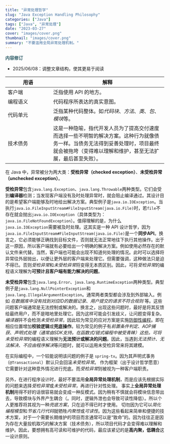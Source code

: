 ```yaml
---
title: "异常处理哲学"
slug: "Java Exception Handling Philosophy"
categories: ["Java"]
tags: ["Java", "异常处理"]
date: "2023-03-27"
cover: "images/cover.png"
thumbnail: "images/cover.png"
summary: "不要滥用全局异常处理机制。"
---
```


<b style="color:#2C5B66">内容修订</b>
- 2025/06/08：调整文章结构，使其更易于阅读

| 用语 <div style="width:8em"> | 解释 |
| ----------- | ----------- |
| 客户端 | 泛指使用 API 的地方。|
| 编程语义 | 代码程序所表达的真实意图。|
| 代码单元 | 泛指某种代码整体。如*代码块*、*方法*、*类*、*包*、*模块*等。|
| 技术债务 | 这是一种隐喻，指代开发人员为了提高交付速度而选择一些不明智的解决方案。这种行为就像债务一样。当债务无法得到妥善处理时，项目最终就会被拖垮（变得难以理解和维护，甚至无法扩展，最后甚至失败）。|

在 Java 中，异常被分为两大类：**受检异常（checked exception）**、**未受检异常（unchecked exception）**。

**受检异常**包含`java.lang.Exception`、`java.lang.Throwable`两种类型。它们会受到**编译器**检测；当发现客户端没有及时处理异常时，就会阻止编译通过。其设计目的是希望客户端能够及时地给出解决方案。典型例子是`java.io.IOException`。当执行`java.io.FileInputStream#FileInputStream(java.io.File)`时，若`file`不存在就会抛出`java.io.IOException`（具体类型为：`java.io.FileNotFoundException`）。值得理解的是，为什么`java.io.IOException`需要被及时处理。这其实是一种 API 设计哲学，因为`java.io.FileInputStream#FileInputStream(java.io.File)`是一个**同步API**。换言之，它必须能够正确找到目标文件，否则就无法正常地往下执行其他操作。出于这一原因，所以客户端就有必要给出一个明确的解决方案。例如使用必然存在的默认文件来代替。当然，客户端也可能会出现不知道何处理的情况。此时可以选择将异常往外层抛出，以便让更外层的客户端来处理它。但需要强调，这种做法只是迫不得已。否则*受检异常*和*未受检异常*将变得无本质区别。因此，可将*受检异常*的编程语义理解为**可预计且客户端有能力解决的问题**。

**未受检异常**包含`java.lang.Error`、`java.lang.RuntimeException`两种类型。典型例子是`java.lang.NullPointerException`和`java.lang.IllegalArgumentException`。通常两者类型都会涉及到外部输入。例如 *在数据库中没有找到对应ID的数据记录*、*用户提交的请求不符合规则* 等。这些问题客户端通常是无法控制或解决的。换言之，出现这些问题时，最好是将其反馈给最终用户，而不是暗地里处理它。因为这样可能会引发歧义，让问题变得复杂。*编译器*并不会检测*未受检异常*，因此较为常见的应对方案是实施[防御性编程](https://zh.wikipedia.org/wiki/%E9%98%B2%E5%BE%A1%E6%80%A7%E7%BC%96%E7%A8%8B)。即在相应位置增加**校验逻辑**或**兜底操作**。较为常见的例子有*前置条件判定*、*AOP捕获*、*声明式处理（通常由SDK支持。在函数式/链式编程中被受青睐）*这些。可将*未受检异常*的编程语义理解为**无法预计或解决的问题**。因此，当遇到*无法预计*、*无法解决*、*不应由程序解决*等问题时，就可以运用未受检异常来将其建模。

在实际编程中，一个较能说明该问题的例子是 `spring-tx`。因为其声明式事务（`@Transactional`）默认只会回滚*未受检异常*。
作为框架（出于设计哲学愿意）它需要针对这种意外情况进行兜底。而*受检异常*则被视为一种客户端职责。

另外，在进行程序设计时，最好不要滥用**全局异常处理机制**，而是应该先根据实际的问题来选择*受检异常*或*未受检异常*，再进行针对性处理。
事实上**全局异常处理机制**用得不好的话很容易就会变成一种反模式。因为稍有不慎就会将模块信息带出去，导致模块与外界产生耦合（。同时，逻辑外泄也会导致可读性降低）。所以个人更推荐将其视为一种*兜底方案*，只在迫不得已时才使用。
切勿因为它可以*简化编程模型*和*节省几行代码*就牺牲*内聚性*或*可读性*。因为这些看起来简单和便捷的技术方案，对于一个需要长期维护的项目而言通常可以是“致命”的。因为往往正是因为存在大量投机取巧的解决方案（技术债务），所以项目代码才会变得难以理解和维护。因此，要想拥有高可读和可维护的代码，最应该紧记的是**高内聚，低耦合**这一设计原则。
